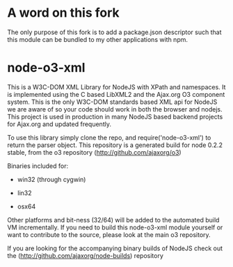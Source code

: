 # A word on this fork

The only purpose of this fork is to add a package.json descriptor such that this module can be bundled to my other applications with npm.

# node-o3-xml

This is a W3C-DOM XML Library for NodeJS with XPath and namespaces. It is implemented using the C based LibXML2 and the Ajax.org O3 component system. This is the only W3C-DOM standards based XML api for NodeJS we are aware of so your code should work in both the browser and nodejs.
This project is used in production in many NodeJS based backend projects for Ajax.org and updated frequently. 

To use this library simply clone the repo, and require('node-o3-xml') to return the parser object.
This repository is a generated build for node 0.2.2 stable, from the o3 repository (http://github.com/ajaxorg/o3)

Binaries included for:

* win32 (through cygwin)

* lin32 

* osx64

Other platforms and bit-ness (32/64) will be added to the automated build VM incrementally.
If you need to build this node-o3-xml module yourself or want to contribute to the source, please look at the main o3 repository.

If you are looking for the accompanying binary builds of NodeJS check out the 
(http://github.com/ajaxorg/node-builds) repository
